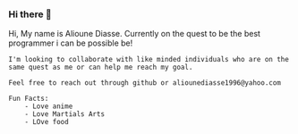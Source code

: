 ### Hi there 👋

<!--
**Alioune96/Alioune96** is a ✨ _special_ ✨ repository because its `README.md` (this file) appears on your GitHub profile.

Here are some ideas to get you started:

- 🔭 I’m currently working on ...
- 🌱 I’m currently learning ...
- 👯 I’m looking to collaborate on ...
- 🤔 I’m looking for help with ...
- 💬 Ask me about ...
- 📫 How to reach me: ...
- 😄 Pronouns: ...
- ⚡ Fun fact: ...
-->

Hi, My name is Alioune Diasse. Currently on the quest to be the best programmer i can be possible be!
    
    I'm looking to collaborate with like minded individuals who are on the same quest as me or can help me reach my goal.
    
    Feel free to reach out through github or aliounediasse1996@yahoo.com

    Fun Facts:
        - Love anime
        - Love Martials Arts
        - LOve food 
